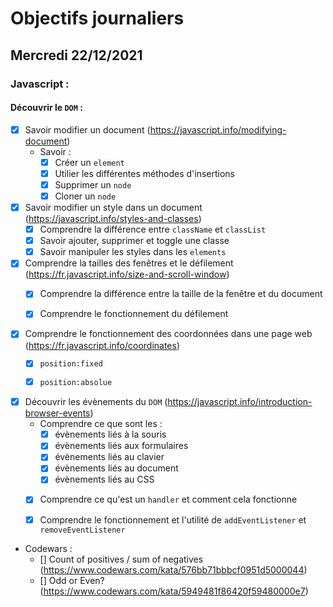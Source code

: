 # Objectifs journaliers

## Mercredi 22/12/2021


### Javascript :

#### Découvrir le `DOM` :

* [x] Savoir modifier un document (https://javascript.info/modifying-document)
  * Savoir :
    * [x] Créer un `element`
    * [x] Utilier les différentes méthodes d'insertions
    * [x] Supprimer un `node`
    * [x] Cloner un `node`

* [x] Savoir modifier un style dans un document (https://javascript.info/styles-and-classes)
  * [x] Comprendre la différence entre `className` et `classList`
  * [x] Savoir ajouter, supprimer et toggle une classe
  * [x] Savoir manipuler les styles dans les `elements`

* [x] Comprendre la tailles des fenêtres et le défilement (https://fr.javascript.info/size-and-scroll-window)
  * [x] Comprendre la différence entre la taille de la fenêtre et du document
  * [x] Comprendre le fonctionnement du défilement


* [x] Comprendre le fonctionnement des coordonnées dans une page web (https://fr.javascript.info/coordinates)
  * [x] `position:fixed`
  * [x] `position:absolue`


* [x] Découvrir les évènements du `DOM` (https://javascript.info/introduction-browser-events)
  * Comprendre ce que sont les : 
    * [x] évènements liés à la souris
    * [x] évènements liés aux formulaires
    * [x] évènements liés au clavier
    * [x] évènements liés au document
    * [x] évènements liés au CSS
  * [x] Comprendre ce qu'est un `handler` et comment cela fonctionne
  * [x] Comprendre le fonctionnement et l'utilité de `addEventListener` et `removeEventListener`


* Codewars :
  * [] Count of positives / sum of negatives (https://www.codewars.com/kata/576bb71bbbcf0951d5000044)
  * [] Odd or Even? (https://www.codewars.com/kata/5949481f86420f59480000e7)


